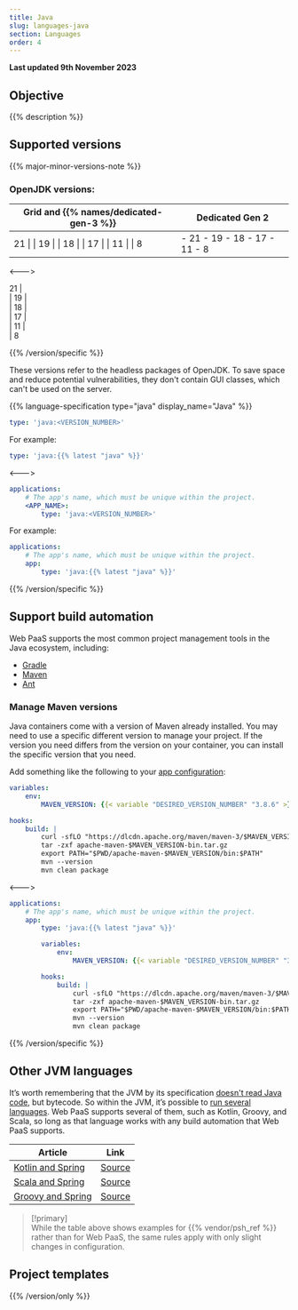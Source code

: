```yaml
---
title: Java
slug: languages-java
section: Languages
order: 4
---
```


**Last updated 9th November 2023**



## Objective  

{{% description %}}

## Supported versions

{{% major-minor-versions-note %}}

### OpenJDK versions:


<!-- API Version 1 -->

<table>
    <thead>
        <tr>
            <th>Grid and {{% names/dedicated-gen-3 %}}</th>
            <th>Dedicated Gen 2</th>
        </tr>
    </thead>
    <tbody>
        <tr>
            <td>21 |  
|  19 |  
|  18 |  
|  17 |  
|  11 |  
|  8</td>
            <td>- 21  
- 19  
- 18  
- 17  
- 11  
- 8</thd>
        </tr>
    </tbody>
</table>

<--->
<!-- API Version 2 -->

21 |  
|  19 |  
|  18 |  
|  17 |  
|  11 |  
|  8

{{% /version/specific %}}

These versions refer to the headless packages of OpenJDK.
To save space and reduce potential vulnerabilities, they don't contain GUI classes, which can't be used on the server.

{{% language-specification type="java" display_name="Java" %}}



```yaml {configFile="app"}
type: 'java:<VERSION_NUMBER>'
```

For example:

```yaml {configFile="app"}
type: 'java:{{% latest "java" %}}'
```

<--->

```yaml {configFile="app"}
applications:
    # The app's name, which must be unique within the project.
    <APP_NAME>:
        type: 'java:<VERSION_NUMBER>'
```

For example:

```yaml {configFile="app"}
applications:
    # The app's name, which must be unique within the project.
    app:
        type: 'java:{{% latest "java" %}}'
```

{{% /version/specific %}}

## Support build automation

Web PaaS supports the most common project management tools in the Java ecosystem, including:

* [Gradle](https://gradle.org/)
* [Maven](https://maven.apache.org/)
* [Ant](https://ant.apache.org/)

### Manage Maven versions

Java containers come with a version of Maven already installed.
You may need to use a specific different version to manage your project.
If the version you need differs from the version on your container, you can install the specific version that you need.

Add something like the following to your [app configuration](../../create-apps):


```yaml {configFile="app"}
variables:
    env:
        MAVEN_VERSION: {{< variable "DESIRED_VERSION_NUMBER" "3.8.6" >}}

hooks:
    build: |
        curl -sfLO "https://dlcdn.apache.org/maven/maven-3/$MAVEN_VERSION/binaries/apache-maven-$MAVEN_VERSION-bin.tar.gz"
        tar -zxf apache-maven-$MAVEN_VERSION-bin.tar.gz
        export PATH="$PWD/apache-maven-$MAVEN_VERSION/bin:$PATH"
        mvn --version
        mvn clean package
```
<--->
```yaml {configFile="app"}
applications:
    # The app's name, which must be unique within the project.
    app:
        type: 'java:{{% latest "java" %}}'

        variables:
            env:
                MAVEN_VERSION: {{< variable "DESIRED_VERSION_NUMBER" "3.8.6" >}}

        hooks:
            build: |
                curl -sfLO "https://dlcdn.apache.org/maven/maven-3/$MAVEN_VERSION/binaries/apache-maven-$MAVEN_VERSION-bin.tar.gz"
                tar -zxf apache-maven-$MAVEN_VERSION-bin.tar.gz
                export PATH="$PWD/apache-maven-$MAVEN_VERSION/bin:$PATH"
                mvn --version
                mvn clean package
```
{{% /version/specific %}}

## Other JVM languages

It’s worth remembering that the JVM by its specification [doesn't read Java code](../../https:/https:-/docs.oracle.com/javase/specs/jvms/se8/html/index), but bytecode. So within the JVM, it’s possible to [run several languages](https://en.wikipedia.org/wiki/List_of_JVM_languages). Web PaaS supports several of them, such as Kotlin, Groovy, and Scala, so long as that language works with any build automation that Web PaaS supports.

| Article                                                      | Link                                                         |
| ------------------------------------------------------------ | ------------------------------------------------------------ |
| [Kotlin and Spring](https://platform.sh/blog/2019/ready-to-have-fun-try-kotlin-and-spring/) | [Source](https://github.com/platformsh-templates/spring-kotlin) |
| [Scala and Spring](https://dzone.com/articles/spring-scala-cloud-psh) | [Source](https://github.com/platformsh-examples/scala)       |
| [Groovy and Spring](https://dzone.com/articles/spring-groovy-cloud-psh) | [Source](https://github.com/platformsh-examples/groovy)      |

> [!primary]  
> While the table above shows examples for {{% vendor/psh_ref %}} rather than for Web PaaS, the same rules apply with only slight changes in configuration.
> 

## Project templates

{{% /version/only %}}


